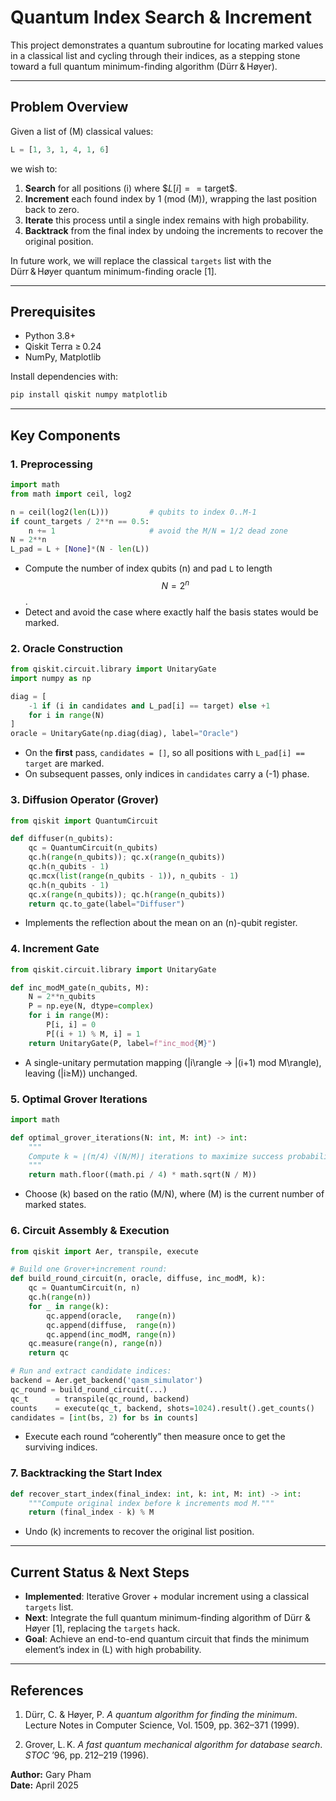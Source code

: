 # Quantum Index Search & Increment

This project demonstrates a quantum subroutine for locating marked values in a classical list and cycling through their indices, as a stepping stone toward a full quantum minimum-finding algorithm (Dürr & Høyer).

---

## Problem Overview

Given a list of \(M\) classical values:

```python
L = [1, 3, 1, 4, 1, 6]
```

we wish to:

1. **Search** for all positions \(i\) where $$L[i] == \text{target}\$$.
2. **Increment** each found index by 1 (mod \(M\)), wrapping the last position back to zero.
3. **Iterate** this process until a single index remains with high probability.
4. **Backtrack** from the final index by undoing the increments to recover the original position.

In future work, we will replace the classical `targets` list with the Dürr & Høyer quantum minimum-finding oracle [1].

---

## Prerequisites

- Python 3.8+
- Qiskit Terra ≥ 0.24
- NumPy, Matplotlib

Install dependencies with:

```bash
pip install qiskit numpy matplotlib
```

---

## Key Components

### 1. Preprocessing

```python
import math
from math import ceil, log2

n = ceil(log2(len(L)))         # qubits to index 0..M-1
if count_targets / 2**n == 0.5:
    n += 1                     # avoid the M/N = 1/2 dead zone
N = 2**n
L_pad = L + [None]*(N - len(L))
```
- Compute the number of index qubits \(n\) and pad `L` to length $$N = 2^n$$.
- Detect and avoid the case where exactly half the basis states would be marked.

### 2. Oracle Construction

```python
from qiskit.circuit.library import UnitaryGate
import numpy as np

diag = [
    -1 if (i in candidates and L_pad[i] == target) else +1
    for i in range(N)
]
oracle = UnitaryGate(np.diag(diag), label="Oracle")
```
- On the **first** pass, `candidates = []`, so all positions with `L_pad[i] == target` are marked.  
- On subsequent passes, only indices in `candidates` carry a \(-1\) phase.

### 3. Diffusion Operator (Grover)

```python
from qiskit import QuantumCircuit

def diffuser(n_qubits):
    qc = QuantumCircuit(n_qubits)
    qc.h(range(n_qubits)); qc.x(range(n_qubits))
    qc.h(n_qubits - 1)
    qc.mcx(list(range(n_qubits - 1)), n_qubits - 1)
    qc.h(n_qubits - 1)
    qc.x(range(n_qubits)); qc.h(range(n_qubits))
    return qc.to_gate(label="Diffuser")
```
- Implements the reflection about the mean on an \(n\)-qubit register.

### 4. Increment Gate

```python
from qiskit.circuit.library import UnitaryGate

def inc_modM_gate(n_qubits, M):
    N = 2**n_qubits
    P = np.eye(N, dtype=complex)
    for i in range(M):
        P[i, i] = 0
        P[(i + 1) % M, i] = 1
    return UnitaryGate(P, label=f"inc_mod{M}")
```
- A single-unitary permutation mapping \(|i\rangle → |(i+1) mod M\rangle\), leaving \(|i≥M⟩\) unchanged.

### 5. Optimal Grover Iterations

```python
import math

def optimal_grover_iterations(N: int, M: int) -> int:
    """
    Compute k ≈ ⌊(π/4) √(N/M)⌋ iterations to maximize success probability.
    """
    return math.floor((math.pi / 4) * math.sqrt(N / M))
```
- Choose \(k\) based on the ratio \(M/N\), where \(M\) is the current number of marked states.

### 6. Circuit Assembly & Execution

```python
from qiskit import Aer, transpile, execute

# Build one Grover+increment round:
def build_round_circuit(n, oracle, diffuse, inc_modM, k):
    qc = QuantumCircuit(n, n)
    qc.h(range(n))
    for _ in range(k):
        qc.append(oracle,   range(n))
        qc.append(diffuse,  range(n))
        qc.append(inc_modM, range(n))
    qc.measure(range(n), range(n))
    return qc

# Run and extract candidate indices:
backend = Aer.get_backend('qasm_simulator')
qc_round = build_round_circuit(...)
qc_t      = transpile(qc_round, backend)
counts    = execute(qc_t, backend, shots=1024).result().get_counts()
candidates = [int(bs, 2) for bs in counts]
```
- Execute each round “coherently” then measure once to get the surviving indices.

### 7. Backtracking the Start Index

```python
def recover_start_index(final_index: int, k: int, M: int) -> int:
    """Compute original index before k increments mod M."""
    return (final_index - k) % M
```
- Undo \(k\) increments to recover the original list position.

---

## Current Status & Next Steps

- **Implemented**: Iterative Grover + modular increment using a classical `targets` list.  
- **Next**: Integrate the full quantum minimum-finding algorithm of Dürr & Høyer [1], replacing the `targets` hack.  
- **Goal**: Achieve an end-to-end quantum circuit that finds the minimum element’s index in \(L\) with high probability.

---

## References

1. Dürr, C. & Høyer, P. _A quantum algorithm for finding the minimum_. Lecture Notes in Computer Science, Vol. 1509, pp. 362–371 (1999).

2. Grover, L. K. _A fast quantum mechanical algorithm for database search_. _STOC_ ’96, pp. 212–219 (1996).

**Author:** Gary Pham  
**Date:** April 2025

